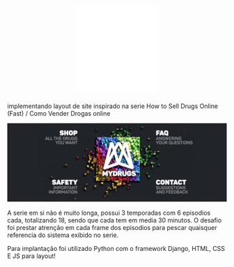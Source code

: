 


<h1 align="center">
  <img alt="mydrugs" title="LetMeAsk" src="https://github.com/Kleitomberg/mydrugs/blob/master/core/static/img/logo.png" style="width: 20vw;" /> <br>
  </h1>

implementando layout de site inspirado na serie How to Sell Drugs Online (Fast) / Como Vender Drogas online

 <img  alt="mydrugs" title="LetMeAsk" src="https://github.com/Kleitomberg/mydrugs/blob/master/core/static/img/slide/slide%201.png" style="width: 90vw;" /> <br>

A serie em si não é muito longa, possui 3 temporadas com 6 episodios cada, totalizando 18, sendo que cada tem em media 30 minutos.
O desafio foi prestar atrenção em cada frame dos episodios para pescar quaisquer referencia do sistema exibido no serie. 

Para implantação foi utilizado Python com o framework Django, HTML, CSS E JS para layout!
